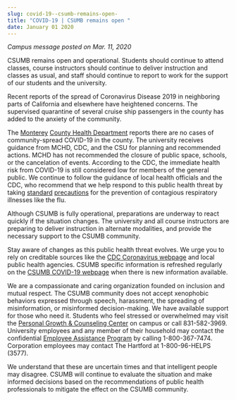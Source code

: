 ```yaml
---
slug: covid-19--csumb-remains-open-
title: "COVID-19 | CSUMB remains open "
date: January 01 2020
---
```


<p><i>Campus message posted on Mar. 11, 2020</i></p><p>CSUMB remains open and operational. Students should continue to attend classes, course instructors should continue to deliver instruction and classes as usual, and staff should continue to report to work for the support of our students and the university.</p><p>Recent reports of the spread of Coronavirus Disease 2019 in neighboring parts of California and elsewhere have heightened concerns. The supervised quarantine of several cruise ship passengers in the county has added to the anxiety of the community.</p><p>The <a href="https://www.co.monterey.ca.us/government/departments-a-h/health/diseases/2019-novel-coronavirus-2019-ncov" target="_blank">Monterey</a> <a href="https://www.co.monterey.ca.us/government/departments-a-h/health/diseases/2019-novel-coronavirus-2019-ncov" target="_blank">County Health Department</a> reports there are no cases of community-spread COVID-19 in the county. The university receives guidance from MCHD, CDC, and the CSU for planning and recommended actions. MCHD has not recommended the closure of public space, schools, or the cancelation of events. According to the CDC, the immediate health risk from COVID-19 is still considered low for members of the general public. We continue to follow the guidance of local health officials and the CDC, who recommend that we help respond to this public health threat by taking <a href="https://csumb.edu/health/flu-information#heading-3150a770-d773-4702-ac9c-34f7972442e3" target="_blank">standard</a> <a href="https://csumb.edu/health/flu-information#heading-3150a770-d773-4702-ac9c-34f7972442e3" target="_blank">precautions</a> for the prevention of contagious respiratory illnesses like the flu.</p><p>Although CSUMB is fully operational, preparations are underway to react quickly if the situation changes. The university and all course instructors are preparing to deliver instruction in alternate modalities, and provide the necessary support to the CSUMB community.</p><p>Stay aware of changes as this public health threat evolves. We urge you to rely on creditable sources like the <a href="https://www.cdc.gov/coronavirus/2019-ncov/index.html" target="_blank">CDC Coronavirus webpage</a> and local public health agencies. CSUMB specific information is refreshed regularly on the <a href="https://csumb.edu/health/coronavirus-information" target="_blank">CSUMB COVID-19 webpage</a> when there is new information available.</p><p>We are a compassionate and caring organization founded on inclusion and mutual respect. The CSUMB community does not accept xenophobic behaviors expressed through speech, harassment, the spreading of misinformation, or misinformed decision-making. We have available support for those who need it. Students who feel stressed or overwhelmed may visit the <a href="https://csumb.edu/pgcc" target="_blank">Personal Growth &amp; Counseling Center</a> on campus or call 831-582-3969. University employees and any member of their household may contact the confidential <a href="https://csumb.edu/up/employee-assistance-program/" target="_blank">Employee Assistance</a> <a href="https://csumb.edu/up/employee-assistance-program/" target="_blank">Program</a> by calling 1-800-367-7474. Corporation employees may contact The Hartford at 1-800-96-HELPS (3577).</p><p>We understand that these are uncertain times and that intelligent people may disagree. CSUMB will continue to evaluate the situation and make informed decisions based on the recommendations of public health professionals to mitigate the effect on the CSUMB community.</p>
